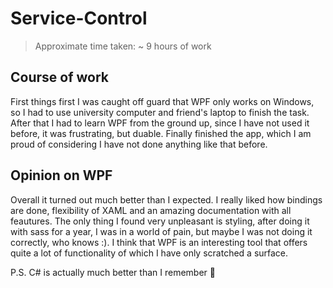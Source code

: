 # Service-Control

> Approximate time taken: ~ 9 hours of work


## Course of work
First things first I was caught off guard that WPF only works on Windows, so I had to use university computer and friend's laptop to finish the task. After that I had to learn WPF from the ground up, since I have not used it before, it was frustrating, but duable. Finally finished the app, which I am proud of considering I have not done anything like that before.

## Opinion on WPF
Overall it turned out much better than I expected. I really liked how bindings are done, flexibility of XAML and an amazing documentation with all feautures. The only thing I found very unpleasant is styling, after doing it with sass for a year, I was in a world of pain, but maybe I was not doing it correctly, who knows :). I think that WPF is an interesting tool that offers quite a lot of functionality of which I have only scratched a surface.


P.S. C# is actually much better than I remember 💚
